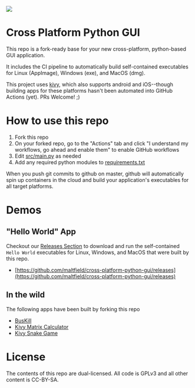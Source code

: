 ![](https://github.com/maltfield/cross-platform-python-gui/workflows/build/badge.svg)

# Cross Platform Python GUI

This repo is a fork-ready base for your new cross-platform, python-based GUI application.

It includes the CI pipeline to automatically build self-contained executables for Linux (AppImage), Windows (exe), and MacOS (dmg).

This project uses [kivy](https://kivy.org/), which also supports android and iOS--though building apps for these platforms hasn't been automated into GitHub Actions (yet). PRs Welcome! ;)

# How to use this repo

1. Fork this repo
1. On your forked repo, go to the "Actions" tab and click "I understand my workflows, go ahead and enable them" to enable GitHub workflows
1. Edit [src/main.py](/src/main.py) as needed
1. Add any required python modules to [requirements.txt](/requirements.txt)

When you push git commits to github on master, github will automatically spin up containers in the cloud and build your application's executables for all target platforms.

# Demos

## "Hello World" App

Checkout our [Releases Section](https://github.com/maltfield/cross-platform-python-gui/releases) to download and run the self-contained `Hello World` executables for Linux, Windows, and MacOS that were built by this repo.

 * [https://github.com/maltfield/cross-platform-python-gui/releases](https://github.com/maltfield/cross-platform-python-gui/releases)

## In the wild

The following apps have been built by forking this repo

 * [BusKill](https://github.com/buskill/buskill-app)
 * [Kivy Matrix Calculator](https://github.com/maltfield/kivy-matrix-calculator)
 * [Kivy Snake Game](https://github.com/nandanhere/cross-platform-python-gui/)

# License

The contents of this repo are dual-licensed. All code is GPLv3 and all other content is CC-BY-SA.
